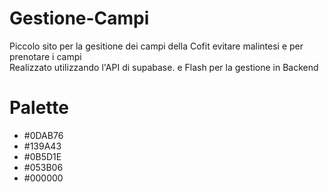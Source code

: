 # Gestione-Campi
 Piccolo sito per la gesitione dei campi della Cofit evitare malintesi e per prenotare i campi  
 Realizzato utilizzando l'API di supabase. e Flash per la gestione in Backend
 

# Palette

- #0DAB76
- #139A43
- #0B5D1E
- #053B06
- #000000

